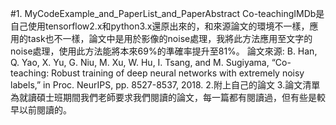 #1. MyCodeExample_and_PaperList_and_PaperAbstract
Co-teachingIMDb是自己使用tensorflow2.x和python3.x還原出來的，和來源論文的環境不一樣，應用的task也不一樣，論文中是用於影像的noise處理，我將此方法應用至文字的noise處理，使用此方法能將本來69%的準確率提升至81%。
論文來源: B. Han, Q. Yao, X. Yu, G. Niu, M. Xu, W. Hu, I. Tsang, and M. Sugiyama, “Co-teaching: Robust training of deep neural networks with extremely noisy labels,” in Proc. NeurIPS, pp. 8527-8537, 2018.
2.附上自己的論文
3.論文清單為就讀碩士班期間我們老師要求我們閱讀的論文，每一篇都有閱讀過，但有些是較早以前閱讀的。
